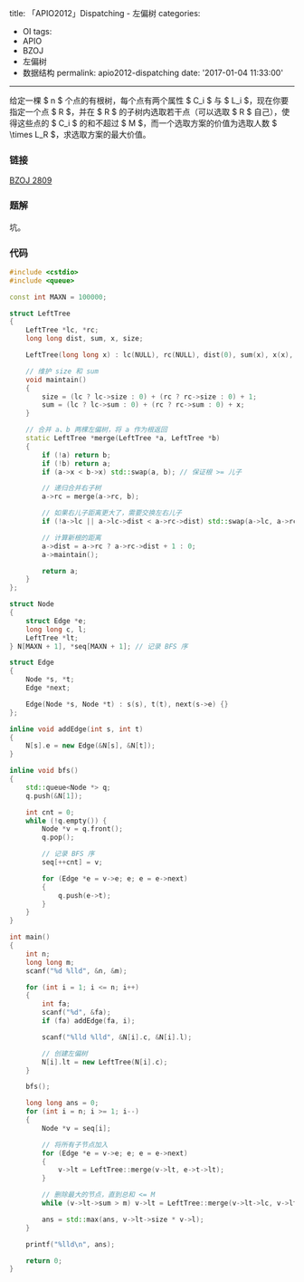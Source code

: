 title: 「APIO2012」Dispatching - 左偏树
categories:
  - OI
tags:
  - APIO
  - BZOJ
  - 左偏树
  - 数据结构
permalink: apio2012-dispatching
date: '2017-01-04 11:33:00'
---

给定一棵 $ n $ 个点的有根树，每个点有两个属性 $ C_i $ 与 $ L_i $，现在你要指定一个点 $ R $，并在 $ R $ 的子树内选取若干点（可以选取 $ R $ 自己），使得这些点的 $ C_i $ 的和不超过 $ M $，而一个选取方案的价值为选取人数 $ \times L_R $，求选取方案的最大价值。

<!-- more -->

### 链接

[BZOJ 2809](http://www.lydsy.com/JudgeOnline/problem.php?id=2809)

### 题解

坑。

### 代码


```cpp
#include <cstdio>
#include <queue>

const int MAXN = 100000;

struct LeftTree
{
    LeftTree *lc, *rc;
    long long dist, sum, x, size;

    LeftTree(long long x) : lc(NULL), rc(NULL), dist(0), sum(x), x(x), size(1) {}

    // 维护 size 和 sum
    void maintain()
    {
        size = (lc ? lc->size : 0) + (rc ? rc->size : 0) + 1;
        sum = (lc ? lc->sum : 0) + (rc ? rc->sum : 0) + x;
    }

    // 合并 a、b 两棵左偏树，将 a 作为根返回
    static LeftTree *merge(LeftTree *a, LeftTree *b)
    {
        if (!a) return b;
        if (!b) return a;
        if (a->x < b->x) std::swap(a, b); // 保证根 >= 儿子

        // 递归合并右子树
        a->rc = merge(a->rc, b);

        // 如果右儿子距离更大了，需要交换左右儿子
        if (!a->lc || a->lc->dist < a->rc->dist) std::swap(a->lc, a->rc);

        // 计算新根的距离
        a->dist = a->rc ? a->rc->dist + 1 : 0;
        a->maintain();

        return a;
    }
};

struct Node
{
    struct Edge *e;
    long long c, l;
    LeftTree *lt;
} N[MAXN + 1], *seq[MAXN + 1]; // 记录 BFS 序

struct Edge
{
    Node *s, *t;
    Edge *next;

    Edge(Node *s, Node *t) : s(s), t(t), next(s->e) {}
};

inline void addEdge(int s, int t)
{
    N[s].e = new Edge(&N[s], &N[t]);
}

inline void bfs()
{
    std::queue<Node *> q;
    q.push(&N[1]);

    int cnt = 0;
    while (!q.empty()) {
        Node *v = q.front();
        q.pop();

        // 记录 BFS 序
        seq[++cnt] = v;

        for (Edge *e = v->e; e; e = e->next)
        {
            q.push(e->t);
        }
    }
}

int main()
{
    int n;
    long long m;
    scanf("%d %lld", &n, &m);

    for (int i = 1; i <= n; i++)
    {
        int fa;
        scanf("%d", &fa);
        if (fa) addEdge(fa, i);

        scanf("%lld %lld", &N[i].c, &N[i].l);

        // 创建左偏树
        N[i].lt = new LeftTree(N[i].c);
    }

    bfs();

    long long ans = 0;
    for (int i = n; i >= 1; i--)
    {
        Node *v = seq[i];

        // 将所有子节点加入
        for (Edge *e = v->e; e; e = e->next)
        {
            v->lt = LeftTree::merge(v->lt, e->t->lt);
        }

        // 删除最大的节点，直到总和 <= M
        while (v->lt->sum > m) v->lt = LeftTree::merge(v->lt->lc, v->lt->rc);

        ans = std::max(ans, v->lt->size * v->l);
    }

    printf("%lld\n", ans);

    return 0;
}
```